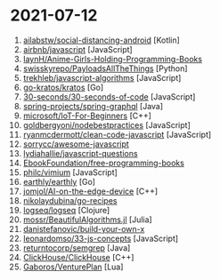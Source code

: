 # 2021-07-12

1. [ailabstw/social-distancing-android](https://github.com/ailabstw/social-distancing-android "") [Kotlin]
2. [airbnb/javascript](https://github.com/airbnb/javascript "JavaScript Style Guide") [JavaScript]
3. [laynH/Anime-Girls-Holding-Programming-Books](https://github.com/laynH/Anime-Girls-Holding-Programming-Books "Anime Girls Holding Programming Books") 
4. [swisskyrepo/PayloadsAllTheThings](https://github.com/swisskyrepo/PayloadsAllTheThings "A list of useful payloads and bypass for Web Application Security and Pentest/CTF") [Python]
5. [trekhleb/javascript-algorithms](https://github.com/trekhleb/javascript-algorithms "📝 Algorithms and data structures implemented in JavaScript with explanations and links to further readings") [JavaScript]
6. [go-kratos/kratos](https://github.com/go-kratos/kratos "A Go framework for microservices.") [Go]
7. [30-seconds/30-seconds-of-code](https://github.com/30-seconds/30-seconds-of-code "Short JavaScript code snippets for all your development needs") [JavaScript]
8. [spring-projects/spring-graphql](https://github.com/spring-projects/spring-graphql "Spring integration for GraphQL") [Java]
9. [microsoft/IoT-For-Beginners](https://github.com/microsoft/IoT-For-Beginners "12 Weeks, 24 Lessons, IoT for All!") [C++]
10. [goldbergyoni/nodebestpractices](https://github.com/goldbergyoni/nodebestpractices "✅ The Node.js best practices list (June 2021)") [JavaScript]
11. [ryanmcdermott/clean-code-javascript](https://github.com/ryanmcdermott/clean-code-javascript "🛁 Clean Code concepts adapted for JavaScript") [JavaScript]
12. [sorrycc/awesome-javascript](https://github.com/sorrycc/awesome-javascript "🐢 A collection of awesome browser-side JavaScript libraries, resources and shiny things.") 
13. [lydiahallie/javascript-questions](https://github.com/lydiahallie/javascript-questions "A long list of (advanced) JavaScript questions, and their explanations ✨") 
14. [EbookFoundation/free-programming-books](https://github.com/EbookFoundation/free-programming-books "📚 Freely available programming books") 
15. [philc/vimium](https://github.com/philc/vimium "The hacker's browser.") [JavaScript]
16. [earthly/earthly](https://github.com/earthly/earthly "Build automation for the container era") [Go]
17. [jomjol/AI-on-the-edge-device](https://github.com/jomjol/AI-on-the-edge-device "") [C++]
18. [nikolaydubina/go-recipes](https://github.com/nikolaydubina/go-recipes "Handy commands to run in Go projects") 
19. [logseq/logseq](https://github.com/logseq/logseq "A privacy-first, open-source(frontend now, backend later) platform for knowledge management and collaboration. Desktop app download link: https://github.com/logseq/logseq/releases, roadmap: https://trello.com/b/8txSM12G/roadmap") [Clojure]
20. [mossr/BeautifulAlgorithms.jl](https://github.com/mossr/BeautifulAlgorithms.jl "Concise and beautiful algorithms written in Julia") [Julia]
21. [danistefanovic/build-your-own-x](https://github.com/danistefanovic/build-your-own-x "🤓 Build your own (insert technology here)") 
22. [leonardomso/33-js-concepts](https://github.com/leonardomso/33-js-concepts "📜 33 JavaScript concepts every developer should know.") [JavaScript]
23. [returntocorp/semgrep](https://github.com/returntocorp/semgrep "Lightweight static analysis for many languages. Find bug variants with patterns that look like source code.") [Java]
24. [ClickHouse/ClickHouse](https://github.com/ClickHouse/ClickHouse "ClickHouse® is a free analytics DBMS for big data") [C++]
25. [Gaboros/VenturePlan](https://github.com/Gaboros/VenturePlan "") [Lua]

